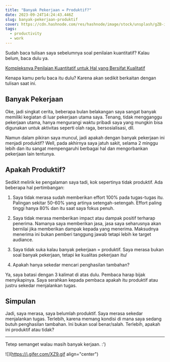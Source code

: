 ```yaml
---
title: "Banyak Pekerjaan = Produktif?"
date: 2023-09-24T14:24:43.446Z
slug: banyak-pekerjaan-produktif
cover: https://cdn.hashnode.com/res/hashnode/image/stock/unsplash/gZB-i-dA6ns/upload/64242463c3e59ab9c68c1439ec1cd3c5.jpeg
tags:
  - productivity
  - work
---
```


Sudah baca tulisan saya sebelumnya soal penilaian kuantitatif? Kalau belum, baca dulu ya.

[Kompleksnya Penilaian Kuantitatif untuk Hal yang Bersifat Kualitatif](https://hashnode.com/post/clibk9fqz000t09l3havadozy)

Kenapa kamu perlu baca itu dulu? Karena akan sedikit berkaitan dengan tulisan saat ini.

## Banyak Pekerjaan

Oke, jadi singkat cerita, beberapa bulan belakangan saya sangat banyak memiliki kegiatan di luar pekerjaan utama saya. Tenang, tidak mengganggu pekerjaan utama, hanya mengurangi waktu pribadi saya yang mungkin bisa digunakan untuk aktivitas seperti olah raga, bersosialisasi, dll.

Namun dalam pikiran saya muncul, jadi apakah dengan banyak pekerjaan ini menjadi produktif? Well, pada akhirnya saya jatuh sakit, selama 2 minggu lebih dan itu sangat mempengaruhi berbagai hal dan mengorbankan pekerjaan lain tentunya.

## Apakah Produktif?

Sedikit melirik ke pengalaman saya tadi, kok sepertinya tidak produktif. Ada beberapa hal pertimbangan:

1. Saya tidak merasa sudah memberikan effort 100% pada tugas-tugas itu. Palingan sekitar 50-60% yang artinya setengah-setengah. Effort paling tinggi hanya 80% dan itu saat saya fokus penuh.
    
2. Saya tidak merasa memberikan impact atau dampak positif terharap penerima. Namanya saya memberikan jasa, jasa saya seharusnya akan bernilai jika memberikan dampak kepada yang menerima. Maksudnya menerima ini bukan pemberi tanggung jawab tetapi lebih ke target audiance.
    
3. Saya tidak suka kalau banyak pekerjaan = produktif. Saya merasa bukan soal banyak pekerjaan, tetapi ke kualitas pekerjaan itu/
    
4. Apakah hanya sekedar mencari penghasilan tambahan?
    

Ya, saya batasi dengan 3 kalimat di atas dulu. Pembaca harap bijak menyikapinya. Saya serahkan kepada pembaca apakah itu produktif atau justru sekedar menjalankan tugas.

## Simpulan

Jadi, saya merasa, saya belumlah produktif. Saya merasa sekedar menjalankan tugas. Terlebih, karena memang kondisi di mana saya sedang butuh penghasilan tambahan. Ini bukan soal benar/salah. Terlebih, apakah ini produktif atau tidak?

---

Tetep semanget walau masih banyak kerjaan. :')

![](https://i.gifer.com/XZ9.gif align="center")